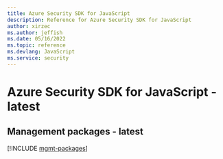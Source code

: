 ```yaml
---
title: Azure Security SDK for JavaScript
description: Reference for Azure Security SDK for JavaScript
author: xirzec
ms.author: jeffish
ms.date: 05/16/2022
ms.topic: reference
ms.devlang: JavaScript
ms.service: security
---
```

# Azure Security SDK for JavaScript - latest
## Management packages - latest
[!INCLUDE [mgmt-packages](security-mgmt-index.md)]
